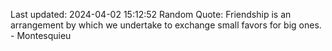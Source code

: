 Last updated: 2024-04-02 15:12:52
Random Quote: Friendship is an arrangement by which we undertake to exchange small favors for big ones. - Montesquieu